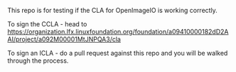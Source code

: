 This repo is for testing if the CLA for OpenImageIO is working correctly.

To sign the CCLA - head to https://organization.lfx.linuxfoundation.org/foundation/a09410000182dD2AAI/project/a092M00001MtJNPQA3/cla

To sign an ICLA - do a pull request against this repo and you will be walked through the process.
